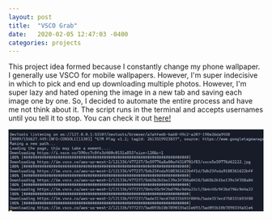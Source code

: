 ```yaml
---
layout: post
title:  "VSCO Grab"
date:   2020-02-05 12:47:03 -0400
categories: projects
---
```


This project idea formed because I constantly change my phone wallpaper. I generally use VSCO for mobile wallpapers. However, I'm super indecisive in which to pick and end up downloading multiple photos. However, I'm super lazy and hated opening the image in a new tab and saving each image one by one. So, I decided to automate the entire process and have me not think about it. The script runs in the terminal and accepts usernames until you tell it to stop. You can check it out [here!][repo]

![project image](/img/vsco.png)

[repo]: https://github.com/justTran/vscograb

